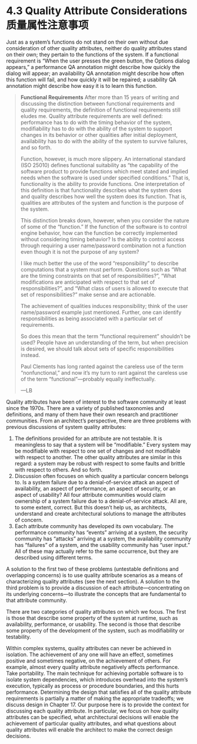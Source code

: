 4.3 Quality Attribute Considerations 质量属性注意事项
===

Just as a system’s functions do not stand on their own without due consideration of other quality attributes, neither do quality attributes stand on their own; they pertain to the functions of the system. If a functional requirement is “When the user presses the green button, the Options dialog appears,” a performance QA annotation might describe how quickly the dialog will appear; an availability QA annotation might describe how often this function will fail, and how quickly it will be repaired; a usability QA annotation might describe how easy it is to learn this function.

> **Functional Requirements**
> After more than 15 years of writing and discussing the distinction between functional requirements and quality requirements, the definition of functional requirements still eludes me. Quality attribute requirements are well defined: performance has to do with the timing behavior of the system, modifiability has to do with the ability of the system to support changes in its behavior or other qualities after initial deployment, availability has to do with the ability of the system to survive failures, and so forth.
>
> Function, however, is much more slippery. An international standard (ISO 25010) defines functional suitability as “the capability of the software product to provide functions which meet stated and implied needs when the software is used under specified conditions.” That is, functionality is the ability to provide functions. One interpretation of this definition is that functionality describes what the system does and quality describes how well the system does its function. That is, qualities are attributes of the system and function is the purpose of the system.
>
> This distinction breaks down, however, when you consider the nature of some of the “function.” If the function of the software is to control engine behavior, how can the function be correctly implemented without considering timing behavior? Is the ability to control access through requiring a user name/password combination not a function even though it is not the purpose of any system?
>
> I like much better the use of the word “responsibility” to describe computations that a system must perform. Questions such as “What are the timing constraints on that set of responsibilities?”, “What modifications are anticipated with respect to that set of responsibilities?”, and “What class of users is allowed to execute that set of responsibilities?” make sense and are actionable.
>
> The achievement of qualities induces responsibility; think of the user name/password example just mentioned. Further, one can identify responsibilities as being associated with a particular set of requirements.
>
> So does this mean that the term “functional requirement” shouldn’t be used? People have an understanding of the term, but when precision is desired, we should talk about sets of specific responsibilities instead.
>
> Paul Clements has long ranted against the careless use of the term “nonfunctional,” and now it’s my turn to rant against the careless use of the term “functional”—probably equally ineffectually.
>
> —LB

Quality attributes have been of interest to the software community at least since the 1970s. There are a variety of published taxonomies and definitions, and many of them have their own research and practitioner communities. From an architect’s perspective, there are three problems with previous discussions of system quality attributes:

1. The definitions provided for an attribute are not testable. It is meaningless to say that a system will be “modifiable.” Every system may be modifiable with respect to one set of changes and not modifiable with respect to another. The other quality attributes are similar in this regard: a system may be robust with respect to some faults and brittle with respect to others. And so forth.
2. Discussion often focuses on which quality a particular concern belongs to. Is a system failure due to a denial-of-service attack an aspect of availability, an aspect of performance, an aspect of security, or an aspect of usability? All four attribute communities would claim ownership of a system failure due to a denial-of-service attack. All are, to some extent, correct. But this doesn’t help us, as architects, understand and create architectural solutions to manage the attributes of concern.
3. Each attribute community has developed its own vocabulary. The performance community has “events” arriving at a system, the security community has “attacks” arriving at a system, the availability community has “failures” of a system, and the usability community has “user input.” All of these may actually refer to the same occurrence, but they are described using different terms.

A solution to the first two of these problems (untestable definitions and overlapping concerns) is to use quality attribute scenarios as a means of characterizing quality attributes (see the next section). A solution to the third problem is to provide a discussion of each attribute—concentrating on its underlying concerns—to illustrate the concepts that are fundamental to that attribute community.

There are two categories of quality attributes on which we focus. The first is those that describe some property of the system at runtime, such as availability, performance, or usability. The second is those that describe some property of the development of the system, such as modifiability or testability.

Within complex systems, quality attributes can never be achieved in isolation. The achievement of any one will have an effect, sometimes positive and sometimes negative, on the achievement of others. For example, almost every quality attribute negatively affects performance. Take portability. The main technique for achieving portable software is to isolate system dependencies, which introduces overhead into the system’s execution, typically as process or procedure boundaries, and this hurts performance. Determining the design that satisfies all of the quality attribute requirements is partially a matter of making the appropriate tradeoffs; we discuss design in Chapter 17. Our purpose here is to provide the context for discussing each quality attribute. In particular, we focus on how quality attributes can be specified, what architectural decisions will enable the achievement of particular quality attributes, and what questions about quality attributes will enable the architect to make the correct design decisions.
